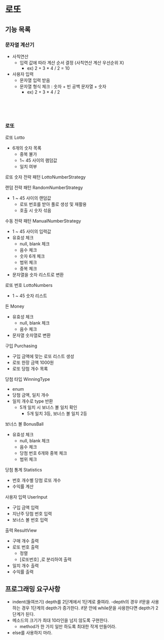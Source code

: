 # 로또

## 기능 목록

### 문자열 계산기
* 사칙연산
  - 입력 값에 따라 계산 순서 결정 (사칙연산 계산 우선순위 X)  
    - ex) 2 + 3 * 4 / 2 = 10
* 사용자 입력
  - 문자열 입력 받음
  - 문자열 형식 체크 : 숫자 + 빈 공백 문자열 + 숫자
    - ex) 2 + 3 * 4 / 2

<br><br><br>

### 로또

로또 Lotto
* 6개의 숫자 목록
  - 중복 불가
  - 1~ 45 사이의 램덤값
  - 일치 여부

로또 숫자 전략 패턴 LottoNumberStrategy

랜덤 전략 패턴 RandomNumberStrategy
* 1 ~ 45 사이의 랜덤값
  - 로또 번호를 받아 풀로 생성 및 재활용
  - 호출 시 숫자 섞음

수동 전략 패턴 ManualNumberStrategy
* 1 ~ 45 사이의 입력값
* 유효성 체크
  - null, blank 체크
  - 음수 체크
  - 숫자 6개 체크
  - 범위 체크
  - 중복 체크
* 문자열을 숫자 리스트로 변환

로또 번호 LottoNumbers
* 1 ~ 45 숫자 리스트

돈 Money
* 유효성 체크
  - null, blank 체크
  - 음수 체크
* 문자열 숫자열로 변환

구입 Purchasing
* 구입 금액에 맞는 로또 리스트 생성
* 로또 한장 금액 1000원
* 로또 당첨 개수 목록

당첨 타입 WinningType
* enum
* 당첨 금액, 일치 개수
* 일치 개수로 type 반환
  - 5개 일치 시 보너스 볼 일치 확인
    - 5개 일치 3등, 보너스 볼 일치 2등

보너스 볼 BonusBall
* 유효성 체크
  - null, blank 체크
  - 음수 체크
  - 당첨 번호 6개와 중복 체크
  - 범위 체크


당첨 통계 Statistics
* 번호 개수별 당첨 로또 개수
* 수익률 계산

사용자 입력 UserInput
* 구입 금액 입력
* 지난주 당첨 번호 입력
* 보너스 볼 번호 입력  

출력 ResultView
* 구매 개수 출력
* 로또 번호 출력
  - 정렬
  - [로또번호] ,로 분리하여 출력
* 일치 개수 출력
* 수익률 출력


## 프로그래밍 요구사항
* indent(들여쓰기) depth를 2단계에서 1단계로 줄여라. 
  -depth의 경우 if문을 사용하는 경우 1단계의 depth가 증가한다. if문 안에 while문을 사용한다면 depth가 2단계가 된다. 
* 메소드의 크기가 최대 10라인을 넘지 않도록 구현한다.
  - method가 한 가지 일만 하도록 최대한 작게 만들어라.
* else를 사용하지 마라.